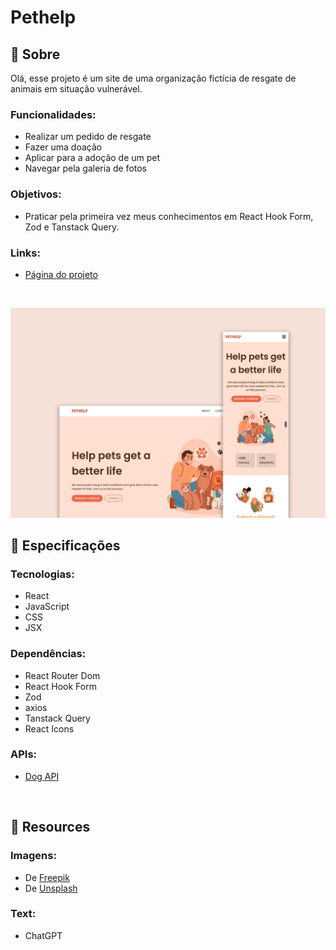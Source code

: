 # Pethelp

## 📄 Sobre
Olá, esse projeto é um site de uma organização fictícia de resgate de animais em situação vulnerável.

### Funcionalidades:
- Realizar um pedido de resgate
- Fazer uma doação
- Aplicar para a adoção de um pet
- Navegar pela galeria de fotos

### Objetivos:
- Praticar pela primeira vez meus conhecimentos em React Hook Form, Zod e Tanstack Query.

### Links:
- <a href="https://biancassantos.github.io/pethelp" target="_blank">Página do projeto</a>

</br>

![Design do projeto](https://raw.githubusercontent.com/biancassantos/pethelp/refs/heads/main/pethelp-design.png)

## 🔎 Especificações
### Tecnologias:
- React
- JavaScript
- CSS
- JSX

### Dependências:
- React Router Dom
- React Hook Form
- Zod
- axios
- Tanstack Query
- React Icons

### APIs:
- <a href="https://dog.ceo/dog-api/" target="_blank">Dog API</a>

</br>

## 📁 Resources
### Imagens:
- De <a href="https://br.freepik.com/" target="_blank">Freepik</a>
- De <a href="https://unsplash.com/pt-br" target="_blank">Unsplash</a>

### Text:
- ChatGPT
